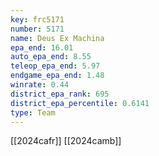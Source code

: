 ```yaml
---
key: frc5171
number: 5171
name: Deus Ex Machina
epa_end: 16.01
auto_epa_end: 8.55
teleop_epa_end: 5.97
endgame_epa_end: 1.48
winrate: 0.44
district_epa_rank: 695
district_epa_percentile: 0.6141
type: Team
---
```

[[2024cafr]]
[[2024camb]]
